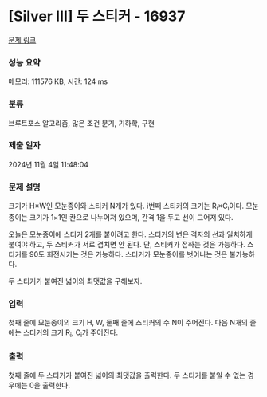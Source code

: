 # [Silver III] 두 스티커 - 16937 

[문제 링크](https://www.acmicpc.net/problem/16937) 

### 성능 요약

메모리: 111576 KB, 시간: 124 ms

### 분류

브루트포스 알고리즘, 많은 조건 분기, 기하학, 구현

### 제출 일자

2024년 11월 4일 11:48:04

### 문제 설명

<p>크기가 H×W인 모눈종이와 스티커 N개가 있다. i번째 스티커의 크기는 R<sub>i</sub>×C<sub>i</sub>이다. 모눈종이는 크기가 1×1인 칸으로 나누어져 있으며, 간격 1을 두고 선이 그어져 있다.</p>

<p>오늘은 모눈종이에 스티커 2개를 붙이려고 한다. 스티커의 변은 격자의 선과 일치하게 붙여야 하고, 두 스티커가 서로 겹치면 안 된다. 단, 스티커가 접하는 것은 가능하다. 스티커를 90도 회전시키는 것은 가능하다. 스티커가 모눈종이를 벗어나는 것은 불가능하다.</p>

<p>두 스티커가 붙여진 넓이의 최댓값을 구해보자.</p>

### 입력 

 <p>첫째 줄에 모눈종이의 크기 H, W, 둘째 줄에 스티커의 수 N이 주어진다. 다음 N개의 줄에는 스티커의 크기 R<sub>i</sub>, C<sub>i</sub>가 주어진다.</p>

### 출력 

 <p>첫째 줄에 두 스티커가 붙여진 넓이의 최댓값을 출력한다. 두 스티커를 붙일 수 없는 경우에는 0을 출력한다.</p>

